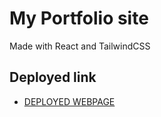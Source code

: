 # My Portfolio site
Made with React and TailwindCSS

## Deployed link
- [DEPLOYED WEBPAGE](https://sahilahluwalia.in/)
